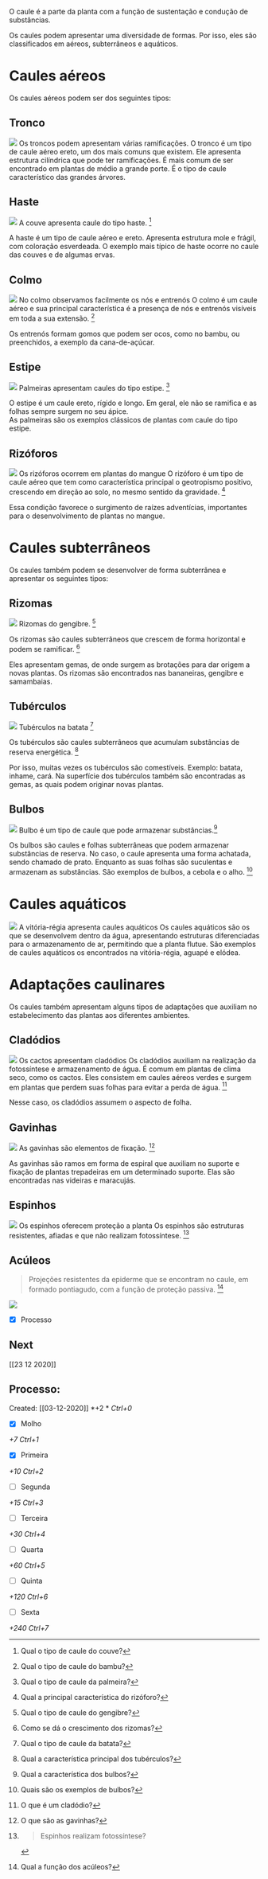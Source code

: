 O caule é a parte da planta com a função de sustentação e condução de substâncias.

Os caules podem apresentar uma diversidade de formas. Por isso, eles são classificados em aéreos, subterrâneos e aquáticos.

# Caules aéreos
Os caules aéreos podem ser dos seguintes tipos:
## Tronco
![](Imagens/Pasted%20image%2020201008223357.png)
Os troncos podem apresentam várias ramificações.
O tronco é um tipo de caule aéreo ereto, um dos mais comuns que existem.
Ele apresenta estrutura cilíndrica que pode ter ramificações. É mais comum de ser encontrado em plantas de médio a grande porte.
É o tipo de caule característico das grandes árvores.

## Haste
![](Imagens/Pasted%20image%2020201008223403.png) 
A couve apresenta caule do tipo haste. [^755420]

[^755420]: Qual o tipo de caule do couve?

A haste é um tipo de caule aéreo e ereto. Apresenta estrutura mole e frágil, com coloração esverdeada.
O exemplo mais típico de haste ocorre no caule das couves e de algumas ervas.

## Colmo
![](Imagens/Pasted%20image%2020201008223409.png)
No colmo observamos facilmente os nós e entrenós
O colmo é um caule aéreo e sua principal característica é a presença de nós e entrenós visíveis em toda a sua extensão. [^240992]

[^240992]: Qual o tipo de caule do bambu?

Os entrenós formam gomos que podem ser ocos, como no bambu, ou preenchidos, a exemplo da cana-de-açúcar.

## Estipe
![](Imagens/Pasted%20image%2020201008223416.png)
Palmeiras apresentam caules do tipo estipe. [^929466]

[^929466]: Qual o tipo de caule da palmeira?

<div class="button1">O estipe é um caule ereto, rígido e longo. Em geral, ele não se ramifica e as folhas sempre surgem no seu ápice.</div>
As palmeiras são os exemplos clássicos de plantas com caule do tipo estipe.

## Rizóforos
![](Imagens/Pasted%20image%2020201008223421.png)
Os rizóforos ocorrem em plantas do mangue
O rizóforo é um tipo de caule aéreo que tem como característica principal o geotropismo positivo, crescendo em direção ao solo, no mesmo sentido da gravidade. [^625836]

[^625836]: Qual a principal característica do rizóforo?

Essa condição favorece o surgimento de raízes adventícias, importantes para o desenvolvimento de plantas no mangue.

# Caules subterrâneos
Os caules também podem se desenvolver de forma subterrânea e apresentar os seguintes tipos:

## Rizomas
![](Imagens/Pasted%20image%2020201008223427.png)
Rizomas do gengibre. [^588844]

[^588844]: Qual o tipo de caule do gengibre?

Os rizomas são caules subterrâneos que crescem de forma horizontal e podem se ramificar. [^900447]

[^900447]: Como se dá o crescimento dos rizomas?

Eles apresentam gemas, de onde surgem as brotações para dar origem a novas plantas.
Os rizomas são encontrados nas bananeiras, gengibre e samambaias.

## Tubérculos
![](Imagens/Pasted%20image%2020201008223433.png)
Tubérculos na batata [^106255]

[^106255]: Qual o tipo de caule da batata?

Os tubérculos são caules subterrâneos que acumulam substâncias de reserva energética. [^83056]

[^83056]: Qual a característica principal dos tubérculos?

Por isso, muitas vezes os tubérculos são comestíveis. Exemplo: batata, inhame, cará.
Na superfície dos tubérculos também são encontradas as gemas, as quais podem originar novas plantas.

## Bulbos
![](Imagens/Pasted%20image%2020201008223439.png)
Bulbo é um tipo de caule que pode armazenar substâncias.[^21139]

[^21139]: Qual a característica dos bulbos?

Os bulbos são caules e folhas subterrâneas que podem armazenar substâncias de reserva.
No caso, o caule apresenta uma forma achatada, sendo chamado de prato. Enquanto as suas folhas são suculentas e armazenam as substâncias.
São exemplos de bulbos, a cebola e o alho. [^925774]

[^925774]: Quais são os exemplos de bulbos?


# Caules aquáticos
![](Imagens/Pasted%20image%2020201008223445.png)
A vitória-régia apresenta caules aquáticos
Os caules aquáticos são os que se desenvolvem dentro da água, apresentando estruturas diferenciadas para o armazenamento de ar, permitindo que a planta flutue.
São exemplos de caules aquáticos os encontrados na vitória-régia, aguapé e elódea.


# Adaptações caulinares
Os caules também apresentam alguns tipos de adaptações que auxiliam no estabelecimento das plantas aos diferentes ambientes.

## Cladódios
![](Imagens/Pasted%20image%2020201008223453.png)
 Os cactos apresentam cladódios
Os cladódios auxiliam na realização da fotossíntese e armazenamento de água. É comum em plantas de clima seco, como os cactos.
Eles consistem em caules aéreos verdes e surgem em plantas que perdem suas folhas para evitar a perda de água. [^770598]

[^770598]: O que é um cladódio?

Nesse caso, os cladódios assumem o aspecto de folha.

## Gavinhas
![](Imagens/Pasted%20image%2020201008223500.png)
As gavinhas são elementos de fixação. [^149377]

[^149377]: O que são as gavinhas?

As gavinhas são ramos em forma de espiral que auxiliam no suporte e fixação de plantas trepadeiras em um determinado suporte.
Elas são encontradas nas videiras e maracujás.

## Espinhos
![](Imagens/Pasted%20image%2020201008223505.png)
 Os espinhos oferecem proteção a planta
Os espinhos são estruturas resistentes, afiadas e que não realizam fotossíntese. [^898391]

[^898391]: > Espinhos realizam fotossíntese?


## Acúleos
 > Projeções resistentes da epiderme que se encontram no caule, em formado pontiagudo, com a função de proteção passiva.  [^122657]

[^122657]: Qual a função dos acúleos?

![](Imagens/Pasted%20image%2020201205182522.png)

- [x] Processo 

## Next
[[23 12 2020]]
## Processo:
Created: [[03-12-2020]]
*+2 *  *Ctrl+0*
- [x] Molho  

*+7*  *Ctrl+1*

- [x] Primeira 

*+10*  *Ctrl+2*

- [ ] Segunda

*+15*  *Ctrl+3*

- [ ] Terceira 

*+30*  *Ctrl+4*

- [ ] Quarta 

*+60*  *Ctrl+5*

- [ ] Quinta 

*+120*  *Ctrl+6*

- [ ] Sexta 

*+240*  *Ctrl+7*
